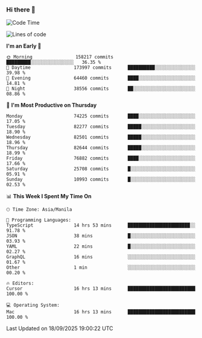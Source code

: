 ### Hi there 👋

<!--START_SECTION:waka-->
![Code Time](http://img.shields.io/badge/Code%20Time-6%2C279%20hrs%2016%20mins-blue)

![Lines of code](https://img.shields.io/badge/From%20Hello%20World%20I%27ve%20Written-146.5%20million%20lines%20of%20code-blue)

**I'm an Early 🐤** 

```text
🌞 Morning                158217 commits      █████████░░░░░░░░░░░░░░░░   36.35 % 
🌆 Daytime                173997 commits      ██████████░░░░░░░░░░░░░░░   39.98 % 
🌃 Evening                64460 commits       ████░░░░░░░░░░░░░░░░░░░░░   14.81 % 
🌙 Night                  38556 commits       ██░░░░░░░░░░░░░░░░░░░░░░░   08.86 % 
```
📅 **I'm Most Productive on Thursday** 

```text
Monday                   74225 commits       ████░░░░░░░░░░░░░░░░░░░░░   17.05 % 
Tuesday                  82277 commits       █████░░░░░░░░░░░░░░░░░░░░   18.90 % 
Wednesday                82501 commits       █████░░░░░░░░░░░░░░░░░░░░   18.96 % 
Thursday                 82644 commits       █████░░░░░░░░░░░░░░░░░░░░   18.99 % 
Friday                   76882 commits       ████░░░░░░░░░░░░░░░░░░░░░   17.66 % 
Saturday                 25708 commits       █░░░░░░░░░░░░░░░░░░░░░░░░   05.91 % 
Sunday                   10993 commits       █░░░░░░░░░░░░░░░░░░░░░░░░   02.53 % 
```


📊 **This Week I Spent My Time On** 

```text
🕑︎ Time Zone: Asia/Manila

💬 Programming Languages: 
TypeScript               14 hrs 53 mins      ███████████████████████░░   91.78 % 
JSON                     38 mins             █░░░░░░░░░░░░░░░░░░░░░░░░   03.93 % 
YAML                     22 mins             █░░░░░░░░░░░░░░░░░░░░░░░░   02.27 % 
GraphQL                  16 mins             ░░░░░░░░░░░░░░░░░░░░░░░░░   01.67 % 
Other                    1 min               ░░░░░░░░░░░░░░░░░░░░░░░░░   00.20 % 

🔥 Editors: 
Cursor                   16 hrs 13 mins      █████████████████████████   100.00 % 

💻 Operating System: 
Mac                      16 hrs 13 mins      █████████████████████████   100.00 % 
```


 Last Updated on 18/09/2025 19:00:22 UTC
<!--END_SECTION:waka-->


<!--
**rad182/rad182** is a ✨ _special_ ✨ repository because its `README.md` (this file) appears on your GitHub profile.

Here are some ideas to get you started:

- 🔭 I’m currently working on ...
- 🌱 I’m currently learning ...
- 👯 I’m looking to collaborate on ...
- 🤔 I’m looking for help with ...
- 💬 Ask me about ...
- 📫 How to reach me: ...
- 😄 Pronouns: ...
- ⚡ Fun fact: ...
-->
